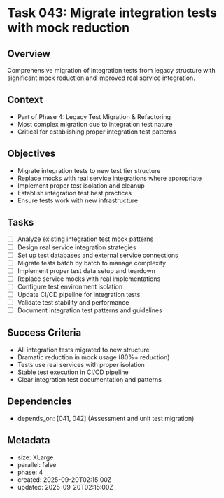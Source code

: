# Task 043: Migrate integration tests with mock reduction

## Overview

Comprehensive migration of integration tests from legacy structure with
significant mock reduction and improved real service integration.

## Context

- Part of Phase 4: Legacy Test Migration & Refactoring
- Most complex migration due to integration test nature
- Critical for establishing proper integration test patterns

## Objectives

- Migrate integration tests to new test tier structure
- Replace mocks with real service integrations where appropriate
- Implement proper test isolation and cleanup
- Establish integration test best practices
- Ensure tests work with new infrastructure

## Tasks

- [ ] Analyze existing integration test mock patterns
- [ ] Design real service integration strategies
- [ ] Set up test databases and external service connections
- [ ] Migrate tests batch by batch to manage complexity
- [ ] Implement proper test data setup and teardown
- [ ] Replace service mocks with real implementations
- [ ] Configure test environment isolation
- [ ] Update CI/CD pipeline for integration tests
- [ ] Validate test stability and performance
- [ ] Document integration test patterns and guidelines

## Success Criteria

- All integration tests migrated to new structure
- Dramatic reduction in mock usage (80%+ reduction)
- Tests use real services with proper isolation
- Stable test execution in CI/CD pipeline
- Clear integration test documentation and patterns

## Dependencies

- depends_on: [041, 042] (Assessment and unit test migration)

## Metadata

- size: XLarge
- parallel: false
- phase: 4
- created: 2025-09-20T02:15:00Z
- updated: 2025-09-20T02:15:00Z
